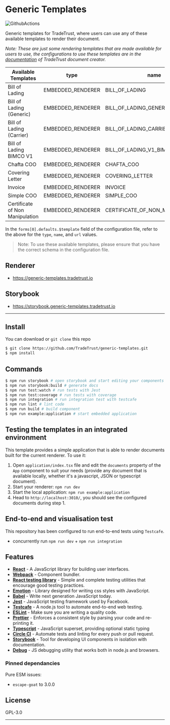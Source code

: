 # Generic Templates

![GithubActions](https://github.com/TradeTrust/generic-templates/workflows/GenericTemplateCI/badge.svg)

Generic templates for TradeTrust, where users can use any of these available templates to render their document.

_Note: These are just some rendering templates that are made available for users to use, the configurations to use these templates are in the [documentation](https://docs.tradetrust.io/document-creator) of TradeTrust document creator._

| Available Templates             | type              | name                             | Verifiable | Transferable | Support OA V3 | Privacy Filter |
| ------------------------------- | ----------------- | -------------------------------- | ---------- | ------------ | ------------- | -------------- |
| Bill of Lading                  | EMBEDDED_RENDERER | BILL_OF_LADING                   | &cross;    | &check;      | &check;       | -              |
| Bill of Lading (Generic)        | EMBEDDED_RENDERER | BILL_OF_LADING_GENERIC           | &cross;    | &check;      | -             | -              |
| Bill of Lading (Carrier)        | EMBEDDED_RENDERER | BILL_OF_LADING_CARRIER           | &cross;    | &check;      | -             | -              |
| Bill of Lading BIMCO V1         | EMBEDDED_RENDERER | BILL_OF_LADING_V1_BIMCO_STANDARD | &cross;    | &check;      | -             | -              |
| Chafta COO                      | EMBEDDED_RENDERER | CHAFTA_COO                       | &check;    | &cross;      | -             | -              |
| Covering Letter                 | EMBEDDED_RENDERER | COVERING_LETTER                  | &check;    | &cross;      | &check;       | -              |
| Invoice                         | EMBEDDED_RENDERER | INVOICE                          | &check;    | &cross;      | &check;       | &check;        |
| Simple COO                      | EMBEDDED_RENDERER | SIMPLE_COO                       | &check;    | &cross;      | -             | -              |
| Certificate of Non Manipulation | EMBEDDED_RENDERER | CERTIFICATE_OF_NON_MANIPULATION  | &check;    | &cross;      | -             | -              |

In the `forms[0].defaults.$template` field of the configuration file, refer to the above for the `type`, `name`, and `url` values.

> Note: To use these available templates, please ensure that you have the correct schema in the configuration file.

## Renderer

- https://generic-templates.tradetrust.io

## Storybook

- https://storybook.generic-templates.tradetrust.io

---

## Install

You can download or `git clone` this repo

```sh
$ git clone https://github.com/TradeTrust/generic-templates.git
$ npm install
```

## Commands

```sh
$ npm run storybook # open storybook and start editing your components
$ npm run storybook:build # generate docs
$ npm run test:watch # run tests with Jest
$ npm run test:coverage # run tests with coverage
$ npm run integration # run integration test with testcafe
$ npm run lint # lint code
$ npm run build # build component
$ npm run example:application # start embedded application
```

## Testing the templates in an integrated environment

This template provides a simple application that is able to render documents built for the current renderer. To use it:

1. Open `application/index.tsx` file and edit the `documents` property of the `App` component to suit your needs (provide any document that is available locally, whether it's a javascript, JSON or typescript document).
1. Start your renderer: `npm run dev`
1. Start the local application: `npm run example:application`
1. Head to `http://localhost:3010/`, you should see the configured documents during step 1.

## End-to-end and visualisation test

This repository has been configured to run end-to-end tests using `Testcafe`.

- concurrently run `npm run dev` + `npm run integration`

## Features

- [**React**](http://reactjs.org/) - A JavaScript library for building user interfaces.
- [**Webpack**](https://webpack.js.org/) - Component bundler.
- [**React testing library**](https://testing-library.com/) - Simple and complete testing utilities that encourage good testing practices.
- [**Emotion**](https://emotion.sh/) - Library designed for writing css styles with JavaScript.
- [**Babel**](https://babeljs.io/) - Write next generation JavaScript today.
- [**Jest**](https://facebook.github.io/jest) - JavaScript testing framework used by Facebook.
- [**Testcafe**](https://devexpress.github.io/testcafe/) - A node.js tool to automate end-to-end web testing.
- [**ESLint**](http://eslint.org/) - Make sure you are writing a quality code.
- [**Prettier**](https://prettier.io/) - Enforces a consistent style by parsing your code and re-printing it.
- [**Typescript**](https://www.typescriptlang.org/) - JavaScript superset, providing optional static typing
- [**Circle CI**](https://circleci.com/) - Automate tests and linting for every push or pull request.
- [**Storybook**](https://storybook.js.org/) - Tool for developing UI components in isolation with documentation.
- [**Debug**](https://github.com/visionmedia/debug) - JS debugging utility that works both in node.js and browsers.

### Pinned dependancies

Pure ESM issues:

- `escape-goat` to 3.0.0

## License

GPL-3.0

---
